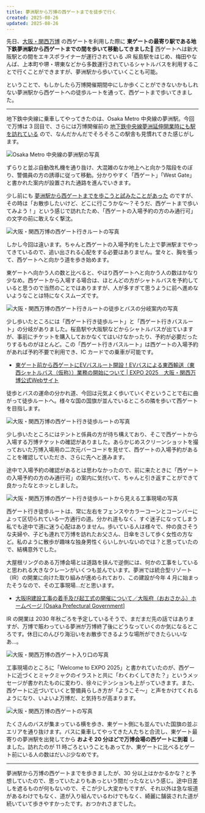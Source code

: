 ```yaml
---
title: 夢洲駅から万博の西ゲートまでを徒歩で行く
created: 2025-08-26
updated: 2025-08-26
---
```


先日、[大阪・関西万博](https://www.expo2025.or.jp/) の西ゲートを利用した際に **東ゲートの最寄り駅である地下鉄夢洲駅から西ゲートまでの間を歩いて移動してきました🚶** 西ゲートへは新大阪駅との間をエキスポライナーが運行されている JR 桜島駅をはじめ、梅田やなんば、上本町や堺・堺東などから多数運行されているシャトルバスを利用することで行くことができますが、夢洲駅から歩いていくことも可能。

ということで、もしかしたら万博開催期間中にしか歩くことができないかもしれない夢洲駅から西ゲートへの徒歩ルートを通って、西ゲートまで歩いてきました。

---

地下鉄中央線に乗車してやってきたのは、Osaka Metro 中央線の夢洲駅。今回で万博は 3 回目で、さらには万博開催前の [地下鉄中央線夢洲延伸開業時にも駅を訪れている](/blog/20250305/) ので、なんだかんだでそろそろこの駅舎も見慣れてきた感じがします。

![Osaka Metro 中央線の夢洲駅の写真](e2183c09-6fa9-43f7-e4e0-2c140b274000)

ずらりと並ぶ自動改札機を通り抜け、大混雑のなか地上へと向かう階段をのぼり、警備員の方の誘導に従って移動。分かりやすく「西ゲート」「West Gate」と書かれた案内が設置された通路を進んでいきます。

少し前にも [夢洲駅から西ゲートまでを歩こうと試みたことがあった](/blog/20250709/) のですが、その時は「お散歩したいけど、どこに行こうかな～？そうだ、西ゲートまで歩いてみよう！」という感じで訪れたため、「西ゲートの入場予約の方のみ通行可」の文字の前に敢えなく撃沈。

![大阪・関西万博の西ゲート行きルートの写真](613745f3-64b8-41e0-0829-0d8838110f00)

しかし今回は違います。ちゃんと西ゲートの入場予約をした上で夢洲駅までやってきているので、追い出される心配をする必要はありません。堂々と、胸を張って、西ゲートへと向かう道を歩き始めます。

東ゲートへ向かう人の数と比べると、やはり西ゲートへと向かう人の数はかなり少なめ。西ゲートから入場する場合は、ほとんどの方がシャトルバスを予約していると思うので当然のことではありますが、人が多すぎて思うように前へ進めないようなことは特になくスムーズです。

![大阪・関西万博の西ゲート行きルートの徒歩とバスの分岐案内の写真](67c7bb50-165a-4e4a-8185-a49c78564300)

少し歩いたところには「西ゲート行き徒歩ルート」と「西ゲート行きバスルート」の分岐がありました。桜島駅や大阪駅などからシャトルバスが出ていますが、事前にチケットを購入しておかなくてはいけなかったり、予約が必要だったりするものがほとんど。この「西ゲート行きバスルート」は西ゲートの入場予約があれば予約不要で利用でき、IC カードでの乗車が可能です。

- [東ゲート前から西ゲートにEVバスルート開設！EVバスによる東西輸送（東西シャトルバス（仮称））業務の開始について | EXPO 2025　大阪・関西万博公式Webサイト](https://www.expo2025.or.jp/news/news-20250627-01/)

徒歩とバスの運命の分かれ道、今回は元気よく歩いていくぞということで右に曲がって徒歩ルートへ。様々な国の国旗が並んでいるところの隣を歩いて西ゲートを目指します。

![大阪・関西万博の西ゲート行き徒歩ルートの写真](46558595-172e-4548-ff48-65413b9a9d00)

少し歩いたところにはテントと係員の方が待ち構えており、そこで西ゲートから入場する万博チケットの確認がありました。あらかじめスクリーンショットを撮っておいた万博入場用の二次元バーコードを見せて、西ゲートの入場予約があることを確認していただき、さらに先へと進みます。

途中で入場予約の確認があるとは思わなかったので、前に来たときに「西ゲートの入場予約の方のみ通行可」の案内に気付いて、ちゃんと引き返すことができて良かったなとホッとしました。

![大阪・関西万博の西ゲート行き徒歩ルートから見える工事現場の写真](503da8b3-3cf7-46a9-d71a-906e5fb92300)

西ゲート行き徒歩ルートは、常に左右をフェンスやカラーコーンとコーンバーによって区切られている一方通行の道。分かれ道もなく、すぐ迷子になってしまう私でも途中で道に迷う心配はありません。歩いている人は様々で、仲の良さそうな夫婦や、子ども連れで万博を訪れたお父さん、日傘をさして歩く女性の方など。私のように散歩が趣味な独身男性くらいしかいないのでは？と思っていたので、結構意外でした。

大屋根リングのある万博会場とは道路を挟んで逆側には、何かの工事をしていると思われる大きなクレーンがいくつも並んでいます。夢洲では統合型リゾート（IR）の開業に向けた取り組みが進められており、この建設が今年 4 月に始まったそうなので、その工事現場…だと思います。

- [大阪IR建設工事の着手及び起工式の開催について／大阪府（おおさかふ）ホームページ [Osaka Prefectural Government]](https://www.pref.osaka.lg.jp/hodo/fumin/o080020/prs_49088.html)

IR の開業は 2030 年秋ごろを予定しているそうで、まだまだ先の話ではありますが、万博で賑わっている夢洲が万博終了後にどうなっていくのか気になるところです。休日にのんびり海沿いをお散歩できるような場所ができたらいいなあ…。

![大阪・関西万博の西ゲート入り口の写真](84c0710b-78b2-4dc3-8bbf-e11316220e00)

工事現場のところに「Welcome to EXPO 2025」と書かれていたのが、西ゲートに近づくとミャクミャクのイラストと共に「わくわくしてきた？」というメッセージが書かれたものに変わり、徐々にテンションも上がっていきます。また、西ゲートに近づいていくと警備員らしき方が「ようこそ～」と声をかけてくれるようになり、いよいよ万博だ、と気持ちが高まります。

![大阪・関西万博の西ゲートの写真](6a6b0df8-5965-40e8-a965-583b1e1c2100)

たくさんのバスが集まっている横を歩き、東ゲート側にも並んでいた国旗の並ぶエリアを通り抜けます。バスに乗車してやってきた人たちと合流し、東ゲート最寄りの夢洲駅を出発してから **およそ 20 分ほどで万博会場の西ゲートに到着** しました。訪れたのが 11 時ごろということもあってか、東ゲートに比べるとゲート前にいる人の数はだいぶ少なめです。

---

夢洲駅から万博の西ゲートまでを歩きましたが、30 分以上はかかるかな？と予想していたので、思っていたよりもあっという間だったなという感じ。途中日差しを遮るものが何もないので、そこが少し大変かもですが、それ以外は急な坂道があるわけでもなく、道が入り組んでいるわけでもなく、綺麗に舗装された道が続いていて歩きやすかったです。おつかれさまでした。
